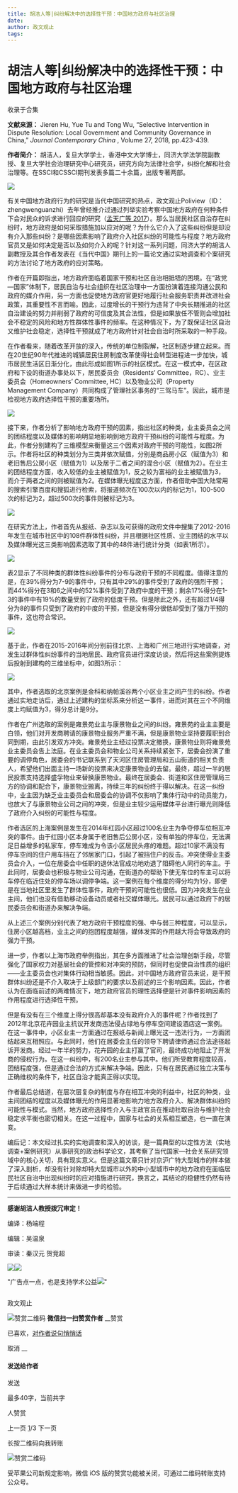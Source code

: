```yaml
---
title: 胡洁人等|纠纷解决中的选择性干预：中国地方政府与社区治理
date: 
author: 政文观止
tags: 
---
```

# 胡洁人等|纠纷解决中的选择性干预：中国地方政府与社区治理


收录于合集

**文献来源：** Jieren Hu, Yue Tu and Tong Wu, “Selective Intervention in Dispute
Resolution: Local Government and Community Governance in China,” _Journal
Contemporary China_ , Volume 27, 2018, pp.423-439.

 **作者简介：**
胡洁人，复旦大学学士，香港中文大学博士，同济大学法学院副教授、复旦大学社会治理研究中心研究员，研究方向为法律社会学，纠纷化解和社会治理等。在SSCI和CSSCI期刊发表多篇二十余篇，出版专著两部。

![](/images/503/2.jpeg)

  

  

有关中国地方政府行为的研究是当代中国研究的热点，政文观止Poliview（ID：zhengwenguanzhi）去年曾经推介过通过列举实验考察中国地方政府在何种条件下会对民众的诉求进行回应的研究（[孟天广等
2017](http://mp.weixin.qq.com/s?__biz=MzI5ODY0MTQ1OA==&mid=2247483696&idx=1&sn=e7a16591f5a02054b442d032d1e15e09&chksm=eca3f06ddbd4797b2d15639f859a22f7e38abe496ddd95be31f76f22146e7277d9fa5a656f45&scene=21#wechat_redirect)）。那么当居民社区自治存在纠纷时，地方政府是如何采取措施加以应对的呢？为什么它介入了这些纠纷但是却没有介入那些纠纷？是哪些因素影响了政府介入社区纠纷的可能性与程度？地方政府官员又是如何决定是否以及如何介入的呢？针对这一系列问题，同济大学的胡洁人副教授及其合作者发表在《当代中国》期刊上的一篇论文通过实地调查和个案研究的方法讨论了地方政府的应对策略。

作者在开篇即指出，地方政府面临着国家干预和社区自治相抵牾的困境。在“政党—国家”体制下，居民自治与社会组织在社区治理中一方面扮演着连接沟通公民和政府的媒介作用，另一方面也促使地方政府官更好地履行社会服务职责并改进社会政策，其重要性不言而喻。因此，过度增长的干预行为违背了中央长期推进的社区自治建设的努力并削弱了政府的可信度及其合法性，但是如果放任不管则会增加社会不稳定的风险和地方性群体性事件的频率。在这种情况下，为了既保证社区自治又维护社会稳定，选择性干预就成了地方政府针对社会自治时所采取的一种手段。

在作者看来，随着改革开放的深入，传统的单位制裂解，社区制逐步建立起来。而在20世纪90年代推进的城镇居民住房制度改革使得社会转型进程进一步加快，城市居民生活区日渐分化，由此形成如图1所示的社区模式。在这一模式中，在区政府和下设的街道办事处以下，居民委员会（Residents’
Committee，RC）、业主委员会（Homeowners’ Committee, HC）以及物业公司（Property Management
Company）共同构成了管理社区事务的“三驾马车”。因此，城市是检视地方政府选择性干预的重要场所。

  

![](/images/503/3.png)

  

接下来，作者分析了影响地方政府干预的因素，指出社区的种类，业主委员会之间的团结程度以及媒体的影响明显地影响到地方政府干预纠纷的可能性与程度。为此，作者分别建构了三维模型来衡量这三个因素对政府干预的可能性，如图2所示。作者将社区的种类划分为三类并依次赋值，分别是商品房小区（赋值为3）和老旧售后公房小区（赋值为1）以及居于二者之间的混合小区（赋值为2）。在业主的团结程度方面，收入较低的业主被赋值为1，反之较为富裕的业主被赋值为3，而介于两者之间的则被赋值为2。在媒体曝光程度这方面，作者借助中国大陆常用的搜索引擎百度和搜狐进行检索，将报道频次在100次以内的标记为1，100-500次的标记为2，超过500次的事件则被标记为3。  

  

![](/images/503/4.png)

  

在研究方法上，作者首先从报纸、杂志以及可获得的政府文件中搜集了2012-2016年发生在城市社区中的108件群体性纠纷，并且根据社区性质、业主团结的水平以及媒体曝光这三类影响因素选取了其中的48件进行统计分类（如表1所示）。

  

![](/images/503/5.png)

  

表2显示了不同种类的群体性纠纷事件的分布与政府干预的不同程度。值得注意的是，在39%得分为7-9的事件中，只有其中29%的事件受到了政府的强烈干预；而44%得分在3和6之间中的52%事件受到了政府中度的干预；剩余17%得分在1-3的事件中有19%的数量受到了政府的低度干预。但是除此之外，还有超过1/4得分为8的事件只受到了政府的中度的干预，但是没有得分很低却受到了强力干预的事件，这也符合常识。

  

![](/images/503/6.png)

  

基于此，作者在2015-2016年间分别前往北京、上海和广州三地进行实地调查，对发生过群体性纠纷事件的当地居民、政府官员进行深度访谈，然后将这些案例提炼后投射到建构的三维坐标中，如图3所示：

  

![](/images/503/7.png)

  

其中，作者选取的北京案例是金科和纳帕溪谷两个小区业主之间产生的纠纷。作者通过实地走访后，通过上述建构的坐标系来分析这一事件，进而对其在三个不同维度上均赋值为3，得分总计是9分。

作者在广州选取的案例是雍景苑业主与康景物业之间的纠纷。雍景苑的业主主要是白领，他们对开发商聘请的康景物业服务严重不满，但是康景物业坚持要履职到合同到期，由此引发双方冲突。雍景苑业主经过投票决定撤换，康景物业则将雍景苑业主委员会告上法庭。在业主委员会和物业公司关系持续紧张下，居委会扮演了重要的调停角色，居委会的书记联系到了天河区住房管理局和五山街道的相关负责人，希望他们出面主持一场新的投票来决定康景物业的去留。最终，超过一半的居民投票支持选择盛孚物业来替换康景物业。最终在居委会、街道和区住房管理局三方的协调和配合下，康景物业搬离，持续三年的纠纷终于得以解决。在这一纠纷中，业主因为缺乏业主委员会和居委会的协调不仅影响了集体行动中的动员能力，也放大了与康景物业公司之间的冲突，但是业主较少运用媒体平台进行曝光则降低了政府介入纠纷的可能性与程度。

作者选区的上海案例是发生在2014年红园小区超过100名业主为争夺停车位相互冲突的事件。由于红园小区本身属于老旧售后公房小区，没有单独的停车位，无法满足日益增多的私家车，停车难成为令该小区居民头疼的难题。超过10家不满没有停车空间的住户用车挡在了邻居家门口，引起了被挡住户的反击。冲突使得业主委员会介入，一位在居委会中任职的退休法官成功地劝退了阻碍他人同行的车主。于此同时，居委会也积极与物业公司沟通，在街道办的帮助下使无车位的车主可以将车停在临近住处的停车场以调停争端。这一案例在每个维度的得分均为1分，即便是在当地社区里发生了群体性事件，政府干预的可能性也很低。因为冲突发生在业主间，他们也没有借助移动设备动员或者社交媒体曝光。居民可以通过政府下的居民委员会和街道办来解决争端。

从上述三个案例分别代表了地方政府干预程度的强、中与弱三种程度，可以显示，住房小区越高档，业主之间的抱团程度越强，媒体发挥的作用越大将会导致政府的强力干预。

进一步，作者以上海市政府举例指出，其在多方面推进了社会治理创新手段，尽管强化了国家权力对基层社会的管控和对冲突的预防，但同时也促使自治性质的组织——业主委员会也对集体行动相当敏感。因此，对中国地方政府官员来说，是干预群体纠纷还是不介入取决于上级部门的要求以及前述的三个影响因素。因此，作者认为在面临前述的两难情况下，地方政府官员的理性选择便是针对事件影响因素的作用程度进行选择性干预。

但是有没有在三个维度上得分很高却基本没有政府介入的事件呢？作者找到了2012年北京花卉园业主抗议开发商违法侵占绿地与停车空间建设酒店这一案例。在这一事件中，小区业主一方面通过在报纸与新闻上曝光这一违法行为，一方面团结起来互相照应。与此同时，他们在居委会主任的领导下聘请律师通过合法途径起诉开发商。经过一年半的努力，花卉园的业主打赢了官司，最终成功地阻止了开发商的侵权行为。在这一纠纷中，有200名业主参与其中。他们所受教育程度较高，团结程度强，但是通过合法的方式来解决争端。因此，只有在居民通过独立决策与正确维权的条件下，社区自治才能真正得以实现。

作者最后总结道，在层次层复杂的制度与存在相互冲突的利益中，社区的种类，业主间团结的程度以及媒体曝光的作用显著地影响力地方政府介入、解决群体纠纷的可能性与模式。当然，地方政府选择性介入与主政官员在推动社取自治与维护社会稳定求平衡也密切相关。在这一过程中，国家与社会的关系相互塑造，也一直在演变。

编后记：本文经过扎实的实地调查和深入的访谈，是一篇典型的以定性方法（实地调查+案例研究）从事研究的政治科学论文，其考察了当代国家—社会关系研究领域中的核心关切，具有现实意义。但是这篇文章只针对京沪广特大型城市的样本做了深入剖析，却没有针对除却特大型城市以外的中小型城市中的地方政府在面临居民社区自治中出现纠纷时的应对措施进行研究，换言之，其结论的稳健性仍然有待于后续通过大样本统计来做进一步的检验。

****

**感谢胡洁人教授拨冗审定！**

编译：杨端程

编辑：吴温泉

审读：秦汉元 贺竞超

  

![](/images/503/8.jpeg)![](/images/503/9.jpeg)

"广告点一点，也是支持学术公益![](/images/503/10.png)"  

![]()

政文观止

![赞赏二维码]() **微信扫一扫赞赏作者** __赞赏

已喜欢，[对作者说句悄悄话](javascript:;)

取消 __

#### 发送给作者

发送

最多40字，当前共字

[](javascript:;) 人赞赏

上一页 [1](javascript:;)/3 下一页

长按二维码向我转账

![赞赏二维码]()

受苹果公司新规定影响，微信 iOS 版的赞赏功能被关闭，可通过二维码转账支持公众号。

